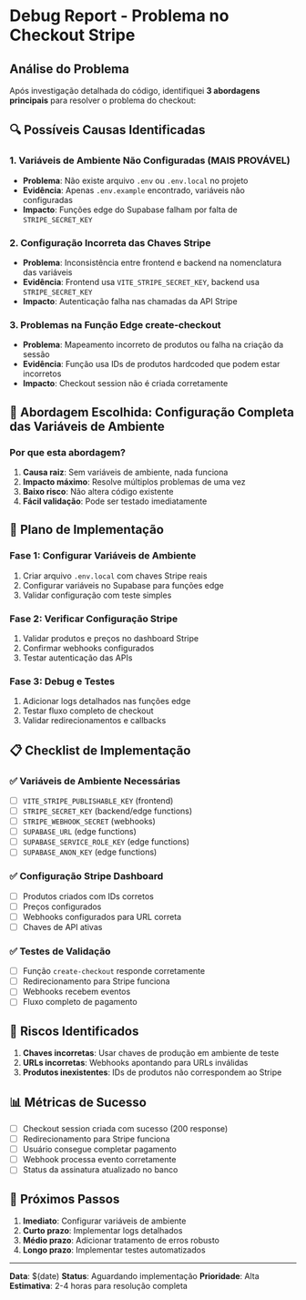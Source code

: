 # Debug Report - Problema no Checkout Stripe

## Análise do Problema

Após investigação detalhada do código, identifiquei **3 abordagens principais** para resolver o problema do checkout:

## 🔍 Possíveis Causas Identificadas

### 1. **Variáveis de Ambiente Não Configuradas** (MAIS PROVÁVEL)
- **Problema**: Não existe arquivo `.env` ou `.env.local` no projeto
- **Evidência**: Apenas `.env.example` encontrado, variáveis não configuradas
- **Impacto**: Funções edge do Supabase falham por falta de `STRIPE_SECRET_KEY`

### 2. **Configuração Incorreta das Chaves Stripe**
- **Problema**: Inconsistência entre frontend e backend na nomenclatura das variáveis
- **Evidência**: Frontend usa `VITE_STRIPE_SECRET_KEY`, backend usa `STRIPE_SECRET_KEY`
- **Impacto**: Autenticação falha nas chamadas da API Stripe

### 3. **Problemas na Função Edge create-checkout**
- **Problema**: Mapeamento incorreto de produtos ou falha na criação da sessão
- **Evidência**: Função usa IDs de produtos hardcoded que podem estar incorretos
- **Impacto**: Checkout session não é criada corretamente

## 🎯 Abordagem Escolhida: **Configuração Completa das Variáveis de Ambiente**

### Por que esta abordagem?
1. **Causa raiz**: Sem variáveis de ambiente, nada funciona
2. **Impacto máximo**: Resolve múltiplos problemas de uma vez
3. **Baixo risco**: Não altera código existente
4. **Fácil validação**: Pode ser testado imediatamente

## 🔧 Plano de Implementação

### Fase 1: Configurar Variáveis de Ambiente
1. Criar arquivo `.env.local` com chaves Stripe reais
2. Configurar variáveis no Supabase para funções edge
3. Validar configuração com teste simples

### Fase 2: Verificar Configuração Stripe
1. Validar produtos e preços no dashboard Stripe
2. Confirmar webhooks configurados
3. Testar autenticação das APIs

### Fase 3: Debug e Testes
1. Adicionar logs detalhados nas funções edge
2. Testar fluxo completo de checkout
3. Validar redirecionamentos e callbacks

## 📋 Checklist de Implementação

### ✅ Variáveis de Ambiente Necessárias
- [ ] `VITE_STRIPE_PUBLISHABLE_KEY` (frontend)
- [ ] `STRIPE_SECRET_KEY` (backend/edge functions)
- [ ] `STRIPE_WEBHOOK_SECRET` (webhooks)
- [ ] `SUPABASE_URL` (edge functions)
- [ ] `SUPABASE_SERVICE_ROLE_KEY` (edge functions)
- [ ] `SUPABASE_ANON_KEY` (edge functions)

### ✅ Configuração Stripe Dashboard
- [ ] Produtos criados com IDs corretos
- [ ] Preços configurados
- [ ] Webhooks configurados para URL correta
- [ ] Chaves de API ativas

### ✅ Testes de Validação
- [ ] Função `create-checkout` responde corretamente
- [ ] Redirecionamento para Stripe funciona
- [ ] Webhooks recebem eventos
- [ ] Fluxo completo de pagamento

## 🚨 Riscos Identificados

1. **Chaves incorretas**: Usar chaves de produção em ambiente de teste
2. **URLs incorretas**: Webhooks apontando para URLs inválidas
3. **Produtos inexistentes**: IDs de produtos não correspondem ao Stripe

## 📊 Métricas de Sucesso

- [ ] Checkout session criada com sucesso (200 response)
- [ ] Redirecionamento para Stripe funciona
- [ ] Usuário consegue completar pagamento
- [ ] Webhook processa evento corretamente
- [ ] Status da assinatura atualizado no banco

## 🔄 Próximos Passos

1. **Imediato**: Configurar variáveis de ambiente
2. **Curto prazo**: Implementar logs detalhados
3. **Médio prazo**: Adicionar tratamento de erros robusto
4. **Longo prazo**: Implementar testes automatizados

---

**Data**: $(date)
**Status**: Aguardando implementação
**Prioridade**: Alta
**Estimativa**: 2-4 horas para resolução completa